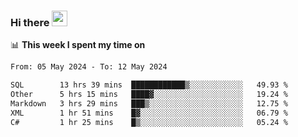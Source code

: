 ### Hi there <a href="https://www.gautamkrishnar.com/"><img src="https://media.giphy.com/media/hvRJCLFzcasrR4ia7z/giphy.gif" width="25px"></a>

📊 **This week I spent my time on**

<!--START_SECTION:waka-->

```txt
From: 05 May 2024 - To: 12 May 2024

SQL        13 hrs 39 mins  ████████████▒░░░░░░░░░░░░   49.93 %
Other      5 hrs 15 mins   ████▓░░░░░░░░░░░░░░░░░░░░   19.24 %
Markdown   3 hrs 29 mins   ███▒░░░░░░░░░░░░░░░░░░░░░   12.75 %
XML        1 hr 51 mins    █▓░░░░░░░░░░░░░░░░░░░░░░░   06.79 %
C#         1 hr 25 mins    █▒░░░░░░░░░░░░░░░░░░░░░░░   05.24 %
```

<!--END_SECTION:waka-->
